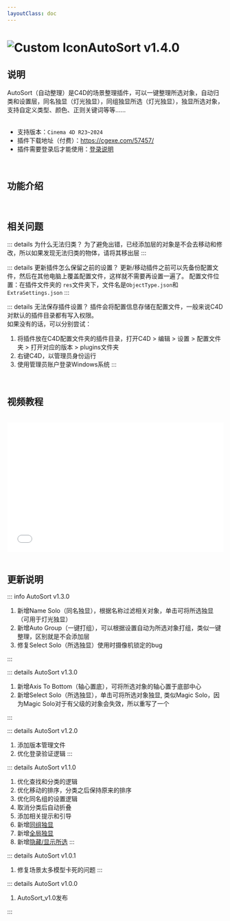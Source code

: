 ```yaml
---
layoutClass: doc
---
```


<script setup>
import MNavLinks from '../components/MNavLinks.vue'

import { NAV_DATA } from '../AutoSort-data'
</script>

# <span class="h1-icon"><img src="/img/AutoSort.webp" alt="Custom Icon"></span>AutoSort v1.4.0

## 说明
AutoSort（自动整理）是C4D的场景整理插件，可以一键整理所选对象，自动归类和设置层，同名独显（灯光独显），同组独显所选（灯光独显），独显所选对象，支持自定义类型、颜色、正则关键词等等……
<br />
<br />
- 支持版本：`Cinema 4D R23~2024`
- 插件下载地址（付费）：https://cgexe.com/57457/
- 插件需要登录后才能使用：[登录说明](01-AutoSort-setting)


<br />

## 功能介绍
<MNavLinks v-for="{title, items} in NAV_DATA" :title="title" :items="items"/>


<br />

## 相关问题

::: details 为什么无法归类？
为了避免出错，已经添加层的对象是不会去移动和修改，所以如果发现无法归类的物体，请将其移出层
:::

::: details 更新插件怎么保留之前的设置？
更新/移动插件之前可以先备份配置文件，然后在其他电脑上覆盖配置文件，这样就不需要再设置一遍了。
配置文件位置：在插件文件夹的 `res`文件夹下，文件名是`ObjectType.json`和`ExtraSettings.json`
:::

::: details 无法保存插件设置？
插件会将配置信息存储在配置文件，一般来说C4D对默认的插件目录都有写入权限。  
如果没有的话，可以分别尝试：
1. 将插件放在C4D配置文件夹的插件目录，打开C4D > 编辑 > 设置 > 配置文件夹 > 打开对应的版本 > plugins文件夹
2. 右键C4D，以管理员身份运行
3. 使用管理员账户登录Windows系统
:::

<br />

## 视频教程
<br />

<div style="position: relative; padding: 30% 45%;">
<iframe style="position: absolute; width: 100%; height: 100%; left: 0; top: 0;" src="//player.bilibili.com/player.html?aid=1851967804&bvid=BV1tp421U7vL&cid=1471471115&p=1&autoplay=0"  scrolling="no" border="0" frameborder="no" framespacing="0" allowfullscreen="true"></iframe>
</div>


<br />

## 更新说明

::: info AutoSort v1.3.0<Badge type="danger" text="更新3+" />
1. 新增Name Solo（同名独显），根据名称过滤相关对象，单击可将所选独显（可用于灯光独显）
2. 新增Auto Group（一键打组），可以根据设置自动为所选对象打组，类似一键整理，区别就是不会添加层
3. 修复Select Solo（所选独显）使用时摄像机锁定的bug

:::

::: details AutoSort v1.3.0<Badge type="info" text="更新2" />
1. 新增Axis To Bottom（轴心置底），可将所选对象的轴心置于底部中心
2. 新增Select Solo（所选独显），单击可将所选对象独显, 类似Magic Solo，因为Magic Solo对于有父级的对象会失效，所以重写了一个

:::

::: details AutoSort v1.2.0<Badge type="info" text="更新2" />
1. 添加版本管理文件
2. 优化登录验证逻辑
:::

::: details AutoSort v1.1.0<Badge type="info" text="更新8" />
1. 优化查找和分类的逻辑
2. 优化移动的排序，分类之后保持原来的排序
3. 优化同名组的设置逻辑
4. 取消分类后自动折叠
5. 添加相关提示和引导
6. 新增[同组独显](03-AutoSort-groupsolo)
7. 新增[全局独显](03-AutoSort-groupsolo)
8. 新增[隐藏/显示所选](03-AutoSort-groupsolo)
:::

::: details AutoSort v1.0.1<Badge type="info" text="更新1+" />
1. 修复场景太多模型卡死的问题
:::

::: details AutoSort v1.0.0<Badge type="info" text="发布" />
1. AutoSort_v1.0发布

:::


<br />
<br />

